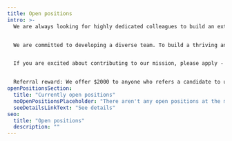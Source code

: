 ```yaml
---
title: Open positions
intro: >-
  We are always looking for highly dedicated colleagues to build an extraordinary team with. We currently do not have any open positions but if you think you'd be a great fit, do send in a general application.


  We are committed to developing a diverse team. To build a thriving and resilient organizational culture, we especially encourage applications from women, gender minorities, people of color, and regions outside of Europe or North America. We are committed to being an equal opportunity employer and will invest heavily into team-building to gain strength from diversity.


  If you are excited about contributing to our mission, please apply - the first stage should take no more than 30 minutes. The second stage is a work test, and the third is a series of 2-4 interviews. The fourth and final stage is a work trial. We pay all candidates $60 per hour invested beyond the initial application and cover all eventual travel and accommodation expenses. We will also offer feedback to all candidates who make it to the interview round.


  Referral reward: We offer $2000 to anyone who refers a candidate to us that we end up hiring and who would otherwise not have been likely to apply. Get in touch to register your referral.
openPositionsSection:
  title: "Currently open positions"
  noOpenPositionsPlaceholder: "There aren't any open positions at the moment."
  seeDetailsLinkText: "See details"
seo:
  title: "Open positions"
  description: ""
---
```

